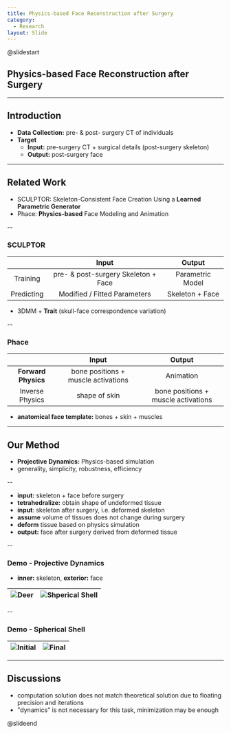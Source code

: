 ```yaml
---
title: Physics-based Face Reconstruction after Surgery
category:
  - Research
layout: Slide
---
```


@slidestart

## Physics-based Face Reconstruction after Surgery

---

## Introduction

- **Data Collection:** pre- & post- surgery CT of individuals
- **Target**
  - **Input:** pre-surgery CT + surgical details (post-surgery skeleton)
  - **Output:** post-surgery face

---

## Related Work

- SCULPTOR: Skeleton-Consistent Face Creation Using a **Learned Parametric Generator**
- Phace: **Physics-based** Face Modeling and Animation

--

### SCULPTOR

|            |                Input                |      Output      |
| :--------: | :---------------------------------: | :--------------: |
|  Training  | pre- & post-surgery Skeleton + Face | Parametric Model |
| Predicting |    Modified / Fitted Parameters     | Skeleton + Face  |

- 3DMM + **Trait** (skull-face correspondence variation)

--

### Phace

|                     |                Input                |               Output                |
| :-----------------: | :---------------------------------: | :---------------------------------: |
| **Forward Physics** | bone positions + muscle activations |              Animation              |
|   Inverse Physics   |            shape of skin            | bone positions + muscle activations |

- **anatomical face template:** bones + skin + muscles

---

## Our Method

- **Projective Dynamics:** Physics-based simulation
- generality, simplicity, robustness, efficiency

--

- **input:** skeleton + face before surgery
- **tetrahedralize:** obtain shape of undeformed tissue
- **input**: skeleton after surgery, i.e. deformed skeleton
- **assume** volume of tissues does not change during surgery
- **deform** tissue based on physics simulation
- **output:** face after surgery derived from deformed tissue

--

### Demo - Projective Dynamics

- **inner:** skeleton, **exterior:** face

| <img  alt="Deer" src="https://cdn.liblaf.me/image/2023/05/29/2023-05-29-22-16-11.gif" style="max-height: 400px"/> | <img alt="Shperical Shell" src="https://cdn.liblaf.me/image/2023/05/29/2023-05-29-22-16-51.gif" style="max-height: 400px" /> |
| :---------------------------------------------------------------------------------------------------------------: | :--------------------------------------------------------------------------------------------------------------------------: |

--

### Demo - Spherical Shell

| ![Initial](https://cdn.liblaf.me/image/2023/05/29/2023-05-29-22-17-04.png) | ![Final](https://cdn.liblaf.me/image/2023/05/29/2023-05-29-22-17-15.png) |
| :------------------------------------------------------------------------: | :----------------------------------------------------------------------: |

---

## Discussions

- computation solution does not match theoretical solution due to floating precision and iterations
- "dynamics" is not necessary for this task, minimization may be enough

@slideend
